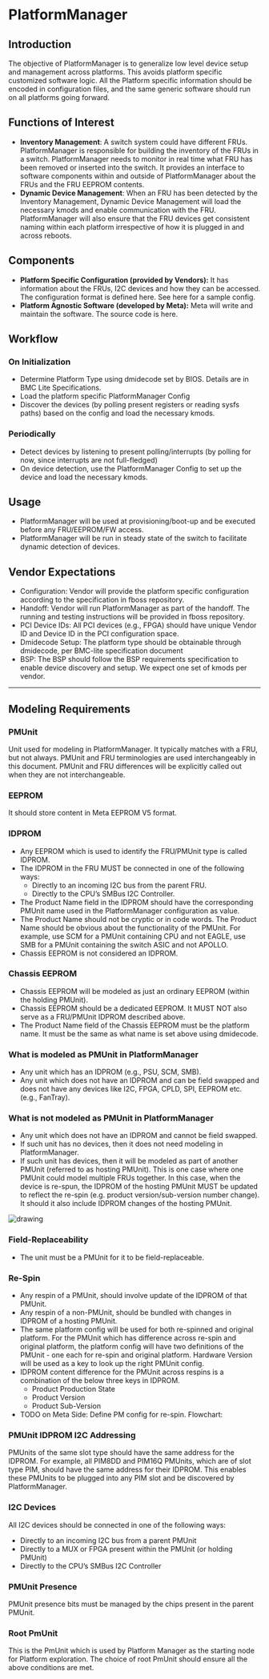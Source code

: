 # PlatformManager

## Introduction

The objective of PlatformManager is to generalize low level device setup and
management across platforms. This avoids platform specific customized software
logic. All the Platform specific information should be encoded in configuration
files, and the same generic software should run on all platforms going forward.

## Functions of Interest

- **Inventory Management**: A switch system could have different FRUs.
  PlatformManager is responsible for building the inventory of the FRUs in a
  switch. PlatformManager needs to monitor in real time what FRU has been
  removed or inserted into the switch. It provides an interface to software
  components within and outside of PlatformManager about the FRUs and the FRU
  EEPROM contents.
- **Dynamic Device Management**: When an FRU has been detected by the Inventory
  Management, Dynamic Device Management will load the necessary kmods and enable
  communication with the FRU. PlatformManager will also ensure that the FRU
  devices get consistent naming within each platform irrespective of how it is
  plugged in and across reboots.

## Components

- **Platform Specific Configuration (provided by Vendors):** It has information
  about the FRUs, I2C devices and how they can be accessed. The configuration
  format is defined here. See here for a sample config.
- **Platform Agnostic Software (developed by Meta):** Meta will write and
  maintain the software. The source code is here.

## Workflow

### On Initialization

- Determine Platform Type using dmidecode set by BIOS. Details are in BMC Lite
  Specifications.
- Load the platform specific PlatformManager Config
- Discover the devices (by polling present registers or reading sysfs paths)
  based on the config and load the necessary kmods.

### Periodically

- Detect devices by listening to present polling/interrupts (by polling for now,
  since interrupts are not full-fledged)
- On device detection, use the PlatformManager Config to set up the device and
  load the necessary kmods.

## Usage

- PlatformManager will be used at provisioning/boot-up and be executed before
  any FRU/EEPROM/FW access.
- PlatformManager will be run in steady state of the switch to facilitate
  dynamic detection of devices.

## Vendor Expectations

- Configuration: Vendor will provide the platform specific configuration
  according to the specification in fboss repository.
- Handoff: Vendor will run PlatformManager as part of the handoff. The running
  and testing instructions will be provided in fboss repository.
- PCI Device IDs: All PCI devices (e.g., FPGA) should have unique Vendor ID and
  Device ID in the PCI configuration space.
- Dmidecode Setup: The platform type should be obtainable through dmidecode, per
  BMC-lite specification document
- BSP: The BSP should follow the BSP requirements specification to enable device
  discovery and setup. We expect one set of kmods per vendor.

---

## Modeling Requirements

### PMUnit

Unit used for modeling in PlatformManager. It typically matches with a FRU, but
not always. PMUnit and FRU terminologies are used interchangeably in this
document. PMUnit and FRU differences will be explicitly called out when they are
not interchangeable.

### EEPROM

It should store content in Meta EEPROM V5 format.

### IDPROM

- Any EEPROM which is used to identify the FRU/PMUnit type is called IDPROM.
- The IDPROM in the FRU MUST be connected in one of the following ways:
  - Directly to an incoming I2C bus from the parent FRU.
  - Directly to the CPU’s SMBus I2C Controller.
- The Product Name field in the IDPROM should have the corresponding PMUnit name
  used in the PlatformManager configuration as value.
- The Product Name should not be cryptic or in code words. The Product Name
  should be obvious about the functionality of the PMUnit. For example, use SCM
  for a PMUnit containing CPU and not EAGLE, use SMB for a PMUnit containing the
  switch ASIC and not APOLLO.
- Chassis EEPROM is not considered an IDPROM.

### Chassis EEPROM

- Chassis EEPROM will be modeled as just an ordinary EEPROM (within the holding
  PMUnit).
- Chassis EEPROM should be a dedicated EEPROM. It MUST NOT also serve as a
  FRU/PMUnit IDPROM described above.
- The Product Name field of the Chassis EEPROM must be the platform name. It
  must be the same as what name is set above using dmidecode.

### What is modeled as PMUnit in PlatformManager

- Any unit which has an IDPROM (e.g., PSU, SCM, SMB).
- Any unit which does not have an IDPROM and can be field swapped and does not
  have any devices like I2C, FPGA, CPLD, SPI, EEPROM etc. (e.g., FanTray).

### What is not modeled as PMUnit in PlatformManager

- Any unit which does not have an IDPROM and cannot be field swapped.
- If such unit has no devices, then it does not need modeling in
  PlatformManager.
- If such unit has devices, then it will be modeled as part of another PMUnit
  (referred to as hosting PMUnit). This is one case where one PMUnit could model
  multiple FRUs together. In this case, when the device is re-spun, the IDPROM
  of the hosting PMUnit MUST be updated to reflect the re-spin (e.g. product
  version/sub-version number change). It should it also include IDPROM changes
  of the hosting PMUnit.

![drawing](/img/platform/platform_manager/platform_manager_flowchart.jpg)

### Field-Replaceability

- The unit must be a PMUnit for it to be field-replaceable.

### Re-Spin

- Any respin of a PMUnit, should involve update of the IDPROM of that PMUnit.
- Any respin of a non-PMUnit, should be bundled with changes in IDPROM of a
  hosting PMUnit.
- The same platform config will be used for both re-spinned and original
  platform. For the PMUnit which has difference across re-spin and original
  platform, the platform config will have two definitions of the PMUnit - one
  each for re-spin and original platform. Hardware Version will be used as a key
  to look up the right PMUnit config.
- IDPROM content difference for the PMUnit across respins is a combination of
  the below three keys in IDPROM.
  - Product Production State
  - Product Version
  - Product Sub-Version
- TODO on Meta Side: Define PM config for re-spin. Flowchart:

### PMUnit IDPROM I2C Addressing

PMUnits of the same slot type should have the same address for the IDPROM. For
example, all PIM8DD and PIM16Q PMUnits, which are of slot type PIM, should have
the same address for their IDPROM. This enables these PMUnits to be plugged into
any PIM slot and be discovered by PlatformManager.

### I2C Devices

All I2C devices should be connected in one of the following ways:

- Directly to an incoming I2C bus from a parent PMUnit
- Directly to a MUX or FPGA present within the PMUnit (or holding PMUnit)
- Directly to the CPU’s SMBus I2C Controller

### PMUnit Presence

PMUnit presence bits must be managed by the chips present in the parent PMUnit.

### Root PmUnit

This is the PmUnit which is used by Platform Manager as the starting node for
Platform exploration. The choice of root PmUnit should ensure all the above
conditions are met.
